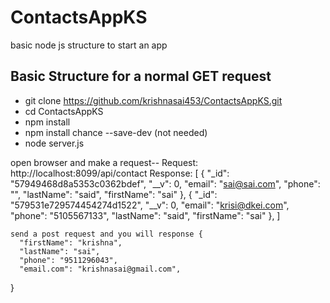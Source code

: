 # ContactsAppKS
basic node js structure to start an app 

## Basic Structure for a normal GET request


- git clone https://github.com/krishnasai453/ContactsAppKS.git
- cd ContactsAppKS
- npm install
- npm install chance --save-dev (not needed)
- node server.js


open browser and make a request-- 
	Request:
 	http://localhost:8099/api/contact
Response:
	[
	{
	"_id": "57949468d8a5353c0362bdef",
	"__v": 0,
	"email": "sai@sai.com",
	"phone": "",
	"lastName": "said",
	"firstName": "sai"
	},
	{
	"_id": "579531e729574454274d1522",
	"__v": 0,
	"email": "krisi@dkei.com",
	"phone": "5105567133",
	"lastName": "said",
	"firstName": "sai"
	},
	]



	send a post request and you will response {
	  "firstName": "krishna",
	  "lastName": "sai",
	  "phone": "9511296043",
	  "email.com": "krishnasai@gmail.com",
	 
}


